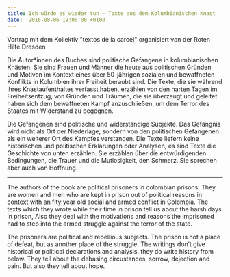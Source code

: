 ```yaml
---
title: Ich würde es wieder tun – Texte aus dem Kolumbianischen Knast
date:  2016-08-06 19:00:00 +0100
---
```


Vortrag mit dem Kollektiv "textos de la carcel" organisiert von der Roten Hilfe Dresden



Die Autor*innen des Buches sind politische Gefangene in kolumbianischen
Knästen. Sie sind Frauen und Männer die heute aus politischen Gründen
und Motiven im Kontext eines über 50-jährigen sozialen und bewaffneten
Konflikts in Kolumbien ihrer Freiheit beraubt sind. Die Texte, die sie
während ihres Knastaufenthaltes verfasst haben, erzählen von den harten
Tagen im Freiheitsentzug, von Gründen und Träumen, die sie überzeugt und
geleitet haben sich dem bewaffneten Kampf anzuschließen, um dem Terror
des Staates mit Widerstand zu begegnen.


Die Gefangenen sind politische und widerständige Subjekte. Das Gefängnis
wird nicht als Ort der Niederlage, sondern von den politischen
Gefangenen als ein weiterer Ort des Kampfes verstanden. Die Texte
liefern keine historischen und politischen Erklärungen oder Analysen, es
sind Texte die Geschichte von unten erzählen. Sie erzählen über die
entwürdigenden Bedingungen, die Trauer und die Mutlosigkeit, den
Schmerz. Sie sprechen aber auch von Hoffnung.



<hr>


The authors of the book are political prisoners in colombian prisons.
They are women and men who are kept in prison out of political reasons
in context with an fity year old social and armed conflict in Colombia.
The texts which they wrote while their time in prison tell us about the
harsh days in prison, Also they deal with the motivations and reasons
the imprisoned had to step into the armed struggle against the terror of
the state.


The prisoners are political and rebellious subjects. The prison is not a
place of defeat, but as another place of the struggle. The writings
don’t give historical or political declarations and analysis, they do
write history from below. They tell about the debasing circustances,
sorrow, dejection and pain. But also they tell about hope.



